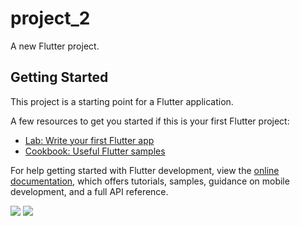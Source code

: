 # project_2

A new Flutter project.

## Getting Started

This project is a starting point for a Flutter application.

A few resources to get you started if this is your first Flutter project:

- [Lab: Write your first Flutter app](https://docs.flutter.dev/get-started/codelab)
- [Cookbook: Useful Flutter samples](https://docs.flutter.dev/cookbook)

For help getting started with Flutter development, view the
[online documentation](https://docs.flutter.dev/), which offers tutorials,
samples, guidance on mobile development, and a full API reference.
<p>
<img src="https://user-images.githubusercontent.com/120082785/224933346-ee11621f-8aec-4f2f-806d-97d9e013db6a.png">
<img src="https://user-images.githubusercontent.com/120082785/224933388-6757151a-c8e4-4b26-817f-80db986700bf.png">
</p>
